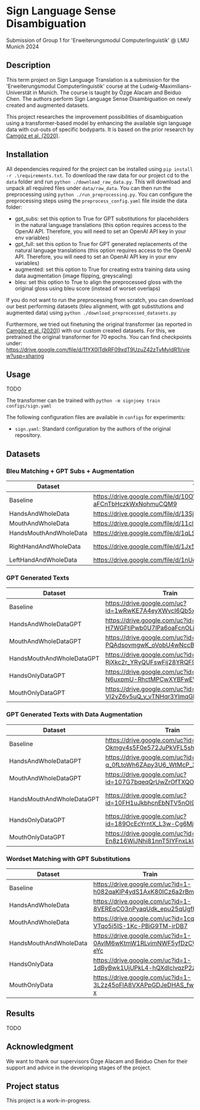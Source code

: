# Sign Language Sense Disambiguation
Submission of Group 1 for 'Erweiterungsmodul Computerlinguistik' @ LMU Munich 2024

## Description
This term project on Sign Language Translation is a submission for the 'Erweiterungsmodul Computerlinguistik' course at the Ludwig-Maximilians-Universtät in Munich. The course is taught by Özge Alacam and Beiduo Chen.
The authors perform Sign Language Sense Disambiguation on newly created and augmented datasets.

This project researches the improvement possibilities of disambiguation using a transformer-based model by enhancing the available sign language data with cut-outs of specific bodyparts.
It is based on the prior research by [Camgöz et al. (2020)](https://arxiv.org/abs/2003.13830).


## Installation
All dependencies required for the project can be installed using ``pip install -r .\requirements.txt``. To download the raw data for our project cd to the ``data`` folder and run ``python ./download_raw_data.py``. This will download and unpack all required files under ``data/raw_data``. You can then run the preprocessing using ``python ./run_preprocessing.py``. You can configure the preprocessing steps using the ``preprocess_config.yaml`` file inside the data folder:
- gpt_subs: set this option to True for GPT substitutions for placeholders in the natural language translations (this option requires access to the OpenAI API. Therefore, you will need to set an OpenAI API key in your env variables)
- gpt_full: set this option to True for GPT generated replacements of the natural language translations (this option requires access to the OpenAI API. Therefore, you will need to set an OpenAI API key in your env variables)
- augmented: set this option to True for creating extra training data using data augmentation (image flipping, greyscaling)
- bleu: set this option to True to align the preprocessed gloss with the original gloss using bleu score (instead of worset overlaps)

If you do not want to run the preprocessing from scratch, you can download our best performing datasets (bleu alignment, with gpt substitutions and augmented data) using ``python ./download_preprocessed_datasets.py``

Furthermore, we tried out finetuning the original transformer (as reported in [Camgöz et al. (2020)](https://arxiv.org/abs/2003.13830)) with our custom created datasets. For this, we pretrained the original transformer for 70 epochs. You can find checkpoints under: https://drive.google.com/file/d/11YX0lTdkRF09xdT9UzuZ42zTvMyldR1I/view?usp=sharing

## Usage
TODO

The transformer can be trained with
    ```python -m signjoey train configs/sign.yaml```

The following configuration files are available in ```configs``` for experiments:
- ```sign.yaml```: Standard configuration by the authors of the original repository.

## Datasets


### Bleu Matching + GPT Subs + Augmentation
| Dataset                   | Train | Test | Dev |
|---------------------------|-------|------|-----|
| Baseline            | https://drive.google.com/file/d/10OVYAfXhXa-aFCnTbHczkWxNohmuCQM9 | https://drive.google.com/file/d/1aR4ybwTi6DzMsHhh4rQZVnTeaURfOcdN | https://drive.google.com/file/d/10OVYAfXhXa-aFCnTbHczkWxNohmuCQM9 |
| HandsAndWholeData     | https://drive.google.com/file/d/13SjJ4QyKABtupA0rmx8vuxQwyJPclSbf |  https://drive.google.com/file/d/1INpTE0vUKj2DxIJEZFUh4UCuiDp2exYC | https://drive.google.com/file/d/1iP7ba0KQQ31--PNu3ZVZSjjPke1wZbao |
| MouthAndWholeData    | https://drive.google.com/file/d/11cl9kjcW3IPw84gLk7-SwsBQYMEcwiw8 | https://drive.google.com/file/d/1zDkeL1C5t9uQWr0qYF8_QsNLPCTZUwlF | https://drive.google.com/file/d/19T_qqVD2ft1sZzsKhfuAq3dHBhNS6AKo |
| HandsMouthAndWholeData | https://drive.google.com/file/d/1qLSluNUMywQNRNqRueImH59spbYByw2n | https://drive.google.com/file/d/1XzqZ7UX7UNyFNgbD6kcooLbVv0OCDJhQ | https://drive.google.com/file/d/11nann53Ntd3ly9LzlyomGCUGJxQ16KEI |
| RightHandAndWholeData       | https://drive.google.com/file/d/1Jx5W6f3xD0c5vHpTKwD-96bRSNbtuEgZ | https://drive.google.com/file/d/1gnxnpi6a5ntAviabFE32vCUIqY3VXAcL | https://drive.google.com/file/d/1GamKKx2s4aJs1Xa-O9SF1MBykHMRuww_ |
| LeftHandAndWholeData        | https://drive.google.com/file/d/1nUe49pdCuV7MJZBKn4Ovqo0hkLAsognB | https://drive.google.com/file/d/1PVfnWVx1mmZNqphOjM3wvx3NEHA_1W5m | https://drive.google.com/file/d/10LYy9Gx3Ictz59gPRHAK_NOcnWalNJRO |


### GPT Generated Texts
| Dataset                   | Train | Test | Dev |
|---------------------------|-------|------|-----|
| Baseline            | https://drive.google.com/uc?id=1wRwKE7A4eyXWvcI6Qb5xrfJmltTMjSBm | https://drive.google.com/uc?id=1l9J-ojZ1LaM70pOYS7YMqqEA7252AxxN | https://drive.google.com/uc?id=1DPAe3807kDr1kAui5S8ZK8x2yx85lIL4 |
| HandsAndWholeDataGPT      | https://drive.google.com/uc?id=1-H7WGFtiPwb0U7lPa6oaFcnOLjMeqEOH | https://drive.google.com/uc?id=1-PiHfNcaWho6wVY3x6kFEEviurvzoUVd | https://drive.google.com/uc?id=1-tze5w6w-UTLU2QKazmTRJW9LCS95uj9 |
| MouthAndWholeDataGPT      | https://drive.google.com/uc?id=1-PQAdsovmgwK_oVobU4wNccB6p1y0OIe | https://drive.google.com/uc?id=1-_g2I1wnxHyah35-Wi5mK4qds4ck5_R_ | https://drive.google.com/uc?id=1-n6DY8v03I65zomyBIkWC6xPn-CpgnHS |
| HandsMouthAndWholeDataGPT | https://drive.google.com/uc?id=1-RjXkc2r_YRyQUFswFij28YRQF9158jg | https://drive.google.com/uc?id=1-fwanvnOyebxKSDQ9UqpHGccR2cIxcN5 | https://drive.google.com/uc?id=1055gu-eQI8CpwJJWKqL7TmNKvFn8Rxrp |
| HandsOnlyDataGPT          | https://drive.google.com/uc?id=1-N6uxpmU-RhctMPCwXYBFwEVDhKIJYo2 | https://drive.google.com/uc?id=1-ZJ4Sxuh264_cLDb0dIeEuKUo2emJ3Ad | https://drive.google.com/uc?id=1-kNidBToKRBp64YS9flgQlOfyxksdf4L |
| MouthOnlyDataGPT          | https://drive.google.com/uc?id=1-VI2yZ6v5uQ_y_vTNHqr3YImqGB1pG1I | https://drive.google.com/uc?id=1-tV27pi069Jq-X0epnha-gadXy8yZC96 | https://drive.google.com/uc?id=1-vbGtlBMtHzAzrXEo1vFp9xlUGWpg92j |

### GPT Generated Texts with Data Augmentation
| Dataset                   | Train | Test | Dev |
|---------------------------|-------|------|-----|
| Baseline            | https://drive.google.com/uc?id=1-Okmgv4s5F0e572JuPkVFL5sh90cRxwi | https://drive.google.com/uc?id=1-Xs3cHrqSp-l3YnTxCXbpNkJqe4fiHm- | https://drive.google.com/uc?id=1-cTA9XMxaIUuDctm5mhEZpocB1f40J46 |
| HandsAndWholeDataGPT      | https://drive.google.com/uc?id=1-q_0fLtoWh6ZApy3U6_WtMcP_3Eqa4Q8 | https://drive.google.com/uc?id=1-tZu0kSDdS-NY4yZIUU4wwT1QKaQIhox | https://drive.google.com/uc?id=1-u97dtFlyIEzloNVtcVCTajJvOz2tVZi |
| MouthAndWholeDataGPT      | https://drive.google.com/uc?id=107G7bqeqQrUwZrOfTXQOtGY1aHyD5dHS | https://drive.google.com/uc?id=10DPaDt6efFjCQFY03KGBlBxIaNTyVpIW | https://drive.google.com/uc?id=10Cs4ps7ZzwMC_D5KQno7jyi8-psc53bO |
| HandsMouthAndWholeDataGPT | https://drive.google.com/uc?id=10FH1uJkbhcnEbNTV5nOl9LhvRO-JHgrH | https://drive.google.com/uc?id=10HVjUsJcZz-3rIX4gqpnXbMc-hrm4JpF | https://drive.google.com/uc?id=10Ge1t7-xwSsX85mrYFJpanV-nakCWX_Z |
| HandsOnlyDataGPT          | https://drive.google.com/uc?id=189OcEcYrntX_L3w-Cg6MjHDE37dduxKe | https://drive.google.com/uc?id=1LtB0Gyefb4mnair_CIsZ1wmU4LRtZmX2 | https://drive.google.com/uc?id=1hGPjmXXHePidX0ceGba8Y6c0n05P9QyE |
| MouthOnlyDataGPT          | https://drive.google.com/uc?id=1-En8z16WiJNhi81nnT5IYFnxLkUNT73e | https://drive.google.com/uc?id=1-Ev9WznGivXHOfy7QaSdDhLjtAasV69e | https://drive.google.com/uc?id=1-I5_uG9VWUtjL9CoPa3dkxw3s2MvQ5tU |

### Wordset Matching with GPT Substitutions
| Dataset                 | Train | Test | Dev |
|-------------------------|-------|------|-----|
| Baseline                | https://drive.google.com/uc?id=1-h082qaKIP4ydS1AxK80ICz6a2rBm0I_ | https://drive.google.com/uc?id=1-hsvA37hc28O9up5YYKg5gVwECx8WLGG | https://drive.google.com/uc?id=1-ik7_OdpgtiGumMgkYeEBfBgByT4-z-5 |
| HandsAndWholeData       | https://drive.google.com/uc?id=1-8VEREqCO3nPyaqUdk_epu25qUgfPU0r | https://drive.google.com/uc?id=1-8_-UhNLZxcaxijXyRGOsK8DkfxpSdG8 | https://drive.google.com/uc?id=1-7PnIAhSzhc7EJWj4bZNYd46iaNM06Z_ |
| MouthAndWholeData       | https://drive.google.com/uc?id=1cqD9-VTqo5i5IS-1Kc-PBiG9TM-irDB7 | https://drive.google.com/uc?id=1vXW0XP2bbTIsMaIeQNqhxXqCSy0Cw4xN | https://drive.google.com/uc?id=1os9V8IxXUHKhBop8VciTO0NZQKVY5JPB |
| HandsMouthAndWholeData  | https://drive.google.com/uc?id=1-0AvlM6wKtmW1RLvimNWF5yfDzCW-eYc | https://drive.google.com/uc?id=1E8_GH8J-Fv06N6BcjQH-ekId_TYjWP8M | https://drive.google.com/uc?id=10rC0L_RAtuIPcDxuvzo7nde6hm5Nf8gZ |
| HandsOnlyData           | https://drive.google.com/uc?id=1-1dByBwk1UjUPkL4-hQXdIclvqzP2zGv | https://drive.google.com/uc?id=1-26T3zqfojt4QFUHLyYosZd1HRHLuCIF | https://drive.google.com/uc?id=1-1ZPFe098yDqPK8q5OsF9A6arA7imDuA |
| MouthOnlyData           | https://drive.google.com/uc?id=1-3L2z45oFlA8VXAPpGDJeDHAS_fwzJ-x | https://drive.google.com/uc?id=1-5lks2H8Yra3v5AXzM2Ke2fnRMfs0bcm | https://drive.google.com/uc?id=1-2PC8CvozTMaaVQU_xhP7uk90hNdnafa |


## Results
TODO

## Acknowledgment
We want to thank our supervisors Özge Alacam and Beiduo Chen for their support and advice in the developing stages of the project.

## Project status
<!-- This project was finished on August 2nd, 2024. -->
This project is a work-in-progress.

